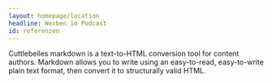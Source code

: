 ```yaml
---
layout: homepage/location
headline: Werben im Podcast
id: referenzen
---
```


Cuttlebelles markdown is a text-to-HTML conversion tool for content authors. Markdown allows you to write using an easy-to-read, easy-to-write plain text format, then convert it to structurally valid HTML.
